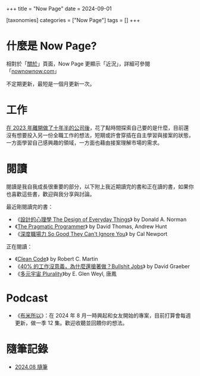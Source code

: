 +++
title = "Now Page"
date = 2024-09-01

[taxonomies]
categories = ["Now Page"]
tags = []
+++

# 什麼是 Now Page?
相對於「[關於](@/about/index.md)」頁面，Now Page 更顯示「近況」，詳細可參閱「[nownownow.com](https://nownownow.com/about)」

不定期更新，最短是一個月更新一次。

# 工作

[在 2023 年離開做了十年半的公司後](@/blog/2023-fallow-period/index.md)，花了點時間探索自己要的是什麼，目前還沒有想要投入另一份全職工作的想法，短期或許會穿插在自主學習與接案的狀態，一方面學習自己感興趣的領域，一方面也藉由接案理解市場的需求。

# 閱讀

閱讀是我自我成長很重要的部分，以下附上我近期讀完的書和正在讀的書，如果你也喜歡這些書，歡迎與我分享與討論。

最近剛閱讀完的書：
* 《[設計的心理學 The Design of Everyday Things](https://www.goodreads.com/book/show/840.The_Design_of_Everyday_Things#CommunityReviews)》 by Donald A. Norman
* 《[The Pragmatic Programmer](https://www.goodreads.com/book/show/52715562-the-pragmatic-programmer)》 by David Thomas, Andrew Hunt
* 《[深度職場力 So Good They Can't Ignore You](https://www.goodreads.com/book/show/13525945-so-good-they-can-t-ignore-you)》 by Cal Newport

正在閱讀：
* 《[Clean Code](https://www.goodreads.com/book/show/6607720-clean-code)》 by Robert C. Martin
* 《[40% 的工作沒意義，為什麼還搶著做？Bullshit Jobs](https://www.goodreads.com/book/show/34466958-bullshit-jobs)》 by David Graeber
* 《[多元宇宙 Plurality](https://www.goodreads.com/book/show/211810531-plurality)》by E. Glen Weyl, 唐鳳

# Podcast
* 《[布米所以](https://open.spotify.com/show/4h7YvgqQq5qCcYgb5DRFrB)》：在 2024 年 8 月一時興起和女友開始的專案，目前打算會每週更新，做一季 12 集。歡迎收聽並回饋你的想法。

# 隨筆記錄
* [2024.08 隨筆](@/blog/2024-08-now/index.md)
